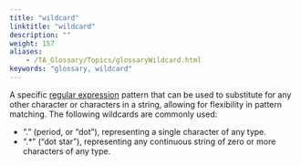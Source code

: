 ```yaml
--- 
title: "wildcard"
linktitle: "wildcard"
description: ""
weight: 157
aliases: 
    - /TA_Glossary/Topics/glossaryWildcard.html
keywords: "glossary, wildcard"
---
```


A specific [regular expression](/user-guide/support/glossary-of-terms/regular-expression) pattern that can be used to substitute for any other character or characters in a string, allowing for flexibility in pattern matching. The following wildcards are commonly used:

-   “.” \(period, or “dot”\), representing a single character of any type.
-   “.\*” \(“dot star”\), representing any continuous string of zero or more characters of any type.

